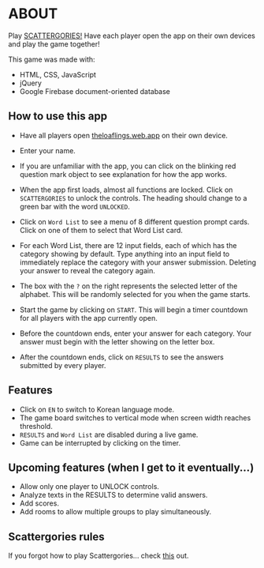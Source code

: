 # ABOUT

Play [SCATTERGORIES!](https://theloaflings.web.app/)
Have each player open the app on their own devices and play the game together!

This game was made with:

- HTML, CSS, JavaScript
- jQuery
- Google Firebase document-oriented database

## How to use this app

- Have all players open [theloaflings.web.app](https://theloaflings.web.app/) on their own device.

- Enter your name.

- If you are unfamiliar with the app, you can click on the blinking red question mark object to see explanation for how the app works.

- When the app first loads, almost all functions are locked. Click on `SCATTERGORIES` to unlock the controls. The heading should change to a green bar with the word `UNLOCKED`.

- Click on `Word List` to see a menu of 8 different question prompt cards. Click on one of them to select that Word List card.

- For each Word List, there are 12 input fields, each of which has the category showing by default. Type anything into an input field to immediately replace the category with your answer submission. Deleting your answer to reveal the category again.

- The box with the `?` on the right represents the selected letter of the alphabet. This will be randomly selected for you when the game starts.

- Start the game by clicking on `START`. This will begin a timer countdown for all players with the app currently open.

- Before the countdown ends, enter your answer for each category. Your answer must begin with the letter showing on the letter box.

- After the countdown ends, click on `RESULTS` to see the answers submitted by every player.

## Features

- Click on `EN` to switch to Korean language mode.
- The game board switches to vertical mode when screen width reaches threshold.
- `RESULTS` and `Word List` are disabled during a live game.
- Game can be interrupted by clicking on the timer.

## Upcoming features (when I get to it eventually...)

- Allow only one player to UNLOCK controls.
- Analyze texts in the RESULTS to determine valid answers.
- Add scores.
- Add rooms to allow multiple groups to play simultaneously.

## Scattergories rules

If you forgot how to play Scattergories... check [this](https://www.youtube.com/watch?v=WgRm_auxt_w) out.
